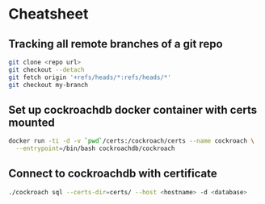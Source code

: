 # Cheatsheet

## Tracking all remote branches of a git repo
```bash
git clone <repo url>
git checkout --detach
git fetch origin '+refs/heads/*:refs/heads/*'
git checkout my-branch
```

## Set up cockroachdb docker container with certs mounted
```bash
docker run -ti -d -v `pwd`/certs:/cockroach/certs --name cockroach \
  --entrypoint=/bin/bash cockroachdb/cockroach
```

## Connect to cockroachdb with certificate
```bash
./cockroach sql --certs-dir=certs/ --host <hostname> -d <database>
```
